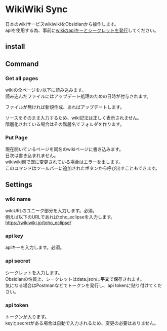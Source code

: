 # WikiWiki Sync
日本のwikiサービスwikiwikiをObsidianから操作します。  
apiを使用する為、事前に[wikiのapiキーとシークレットを発行](https://zawazawa.jp/wikiwiki-rest-api/topic/5)してください。
## install

## Command
### Get all pages
wikiの全ページを`/`以下に読み込みます。  
読み込んだファイルにはアップデート処理のための日時が付与されます。

ファイルが無ければ新規作成、あればアップデートします。  

ソースをそのまま入力するため、wiki記法は正しく表示されません。  
階層化されている場合はその階層名でフォルダを作ります。  
### Put Page
現在開いているページを同名のwikiページに書き込みます。  
日次は書き込まれません。  
wikiwiki側で既に変更されている場合はエラーを出します。  
このコマンドはツールバーに追加されたボタンから呼び出すこともできます。
## Settings
### wiki name
wikiURLのユニーク部分を入力します。必須。  
例えば以下のURLであればtoho_eclipseを入力します。  
https://wikiwiki.jp/toho_eclipse/
### api key
apiキーを入力します。必須。
### api secret
シークレットを入力します。  
Obsidianの性質上、シークレットはdata.jsonに**平文**で保存されます。  
気になる場合はPostmanなどでトークンを発行し、api tokenに貼り付けてください。
### api token
トークンが入ります。  
keyとsecretがある場合は自動で入力されるため、変更の必要はありません。
